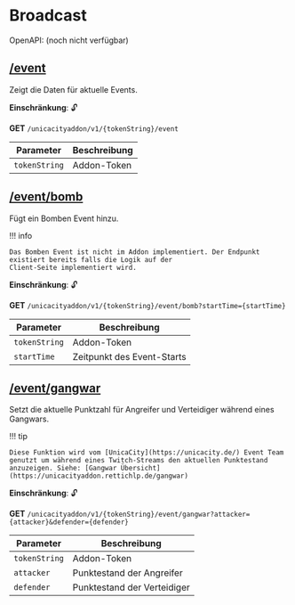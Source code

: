 # Broadcast

OpenAPI: (noch nicht verfügbar)

## [/event](http://rettichlp.de:8888/unicacityaddon/v1/dhgpsklnag2354668ec1d905xcv34d9bdee4b877/event)

Zeigt die Daten für aktuelle Events. 

**Einschränkung**: 🔓

**GET** `/unicacityaddon/v1/{tokenString}/event`

| Parameter       | Beschreibung |
|-----------------|--------------|
| `tokenString`   | Addon-Token  |

## [/event/bomb](http://rettichlp.de:8888/unicacityaddon/v1/dhgpsklnag2354668ec1d905xcv34d9bdee4b877/event/bomb?startTime=1684868332000)

Fügt ein Bomben Event hinzu.

!!! info

    Das Bomben Event ist nicht im Addon implementiert. Der Endpunkt existiert bereits falls die Logik auf der
    Client-Seite implementiert wird.

**Einschränkung**: 🔓

**GET** `/unicacityaddon/v1/{tokenString}/event/bomb?startTime={startTime}`

| Parameter     | Beschreibung               |
|---------------|----------------------------|
| `tokenString` | Addon-Token                |
| `startTime`   | Zeitpunkt des Event-Starts |

## [/event/gangwar](http://rettichlp.de:8888/unicacityaddon/v1/dhgpsklnag2354668ec1d905xcv34d9bdee4b877/event/gangwar?attacker=5&defender=10)

Setzt die aktuelle Punktzahl für Angreifer und Verteidiger während eines Gangwars.

!!! tip

    Diese Funktion wird vom [UnicaCity](https://unicacity.de/) Event Team genutzt um während eines Twitch-Streams den aktuellen Punktestand
    anzuzeigen. Siehe: [Gangwar Übersicht](https://unicacityaddon.rettichlp.de/gangwar)

**Einschränkung**: 🔓

**GET** `/unicacityaddon/v1/{tokenString}/event/gangwar?attacker={attacker}&defender={defender}`

| Parameter     | Beschreibung                |
|---------------|-----------------------------|
| `tokenString` | Addon-Token                 |
| `attacker`    | Punktestand der Angreifer   |
| `defender`    | Punktestand der Verteidiger |
